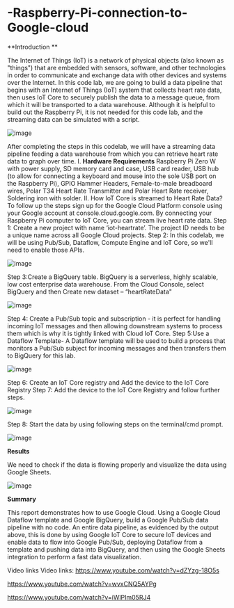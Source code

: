 # -Raspberry-Pi-connection-to-Google-cloud

            
**Introduction **

The Internet of Things (IoT) is a network of physical objects (also known as "things") that are embedded with sensors, software, and other technologies in order to communicate and exchange data with other devices and systems over the Internet. In this code lab, we are going to build a data pipeline that begins with an Internet of Things (IoT) system that collects heart rate data, then uses IoT Core to securely publish the data to a message queue, from which it will be transported to a data warehouse. Although it is helpful to build out the Raspberry Pi, it is not needed for this code lab, and the streaming data can be simulated with a script.

![image](https://user-images.githubusercontent.com/66374184/117496574-3adb8000-af45-11eb-8c7f-9fc264819929.png)

 
After completing the steps in this codelab, we will have a streaming data pipeline feeding a data warehouse from which you can retrieve heart rate data to graph over time.
I.	 **Hardware Requirements**
Raspberry Pi Zero W with power supply, SD memory card and case, USB card reader, USB hub (to allow for connecting a keyboard and mouse into the sole USB port on the Raspberry Pi), GPIO Hammer Headers, Female-to-male breadboard wires, Polar T34 Heart Rate Transmitter and Polar Heart Rate receiver, Soldering iron with solder.
II.	How IoT Core is streamed to Heart Rate Data?
To follow up the steps sign up for the Google Cloud Platform console using your Google account at console.cloud.google.com. By connecting your Raspberry Pi computer to IoT Core, you can stream live heart rate data.
Step 1: Create a new project with name ‘iot-heartrate’. The project ID needs to be a unique name across all Google Cloud projects.
Step 2: In this codelab, we will be using Pub/Sub, Dataflow, Compute Engine and IoT Core, so we'll need to enable those APIs.

![image](https://user-images.githubusercontent.com/66374184/117496608-475fd880-af45-11eb-8409-b838079a988c.png)

 
Step 3:Create a BigQuery table. BigQuery is a serverless, highly scalable, low cost enterprise data warehouse. From the Cloud Console, select BigQuery and then Create new dataset – “heartRateData" 

![image](https://user-images.githubusercontent.com/66374184/117496628-5050aa00-af45-11eb-8b80-c33e26f0a8ff.png)

 
Step 4: Create a Pub/Sub topic and subscription - it is perfect for handling incoming IoT messages and then allowing downstream systems to process them which is why it is tightly linked with Cloud IoT Core.
Step 5:Use a Dataflow Template- A Dataflow template will be used to build a process that monitors a Pub/Sub subject for incoming messages and then transfers them to BigQuery for this lab.

![image](https://user-images.githubusercontent.com/66374184/117496646-56468b00-af45-11eb-81d9-73159b64f9e6.png)


Step 6: Create an IoT Core registry and Add the device to the IoT Core Registry
Step 7: Add the device to the IoT Core Registry and follow further steps.
 
 ![image](https://user-images.githubusercontent.com/66374184/117496662-5d6d9900-af45-11eb-86a3-767b9c6547ae.png)

Step 8: Start the data by using following steps on the terminal/cmd prompt.
 
 ![image](https://user-images.githubusercontent.com/66374184/117496674-6199b680-af45-11eb-9418-d7ab4521881c.png)

 **Results**

We need to check if the data is flowing properly and visualize the data using Google Sheets. 
 
 ![image](https://user-images.githubusercontent.com/66374184/117496698-68282e00-af45-11eb-87d8-a7895e3e84f6.png)

 **Summary**
 
This report demonstrates how to use Google Cloud. Using a Google Cloud Dataflow template and Google BigQuery, build a Google Pub/Sub data pipeline with no code. An entire data pipeline, as evidenced by the output above, this is done by using Google IoT Core to secure IoT devices and enable data to flow into Google Pub/Sub, deploying Dataflow from a template and pushing data into BigQuery, and then using the Google Sheets integration to perform a fast data visualization.

Video links
Video links: https://www.youtube.com/watch?v=dZYzg-18O5s

https://www.youtube.com/watch?v=wvxCNQ5AYPg

https://www.youtube.com/watch?v=iWlPIm05RJ4
